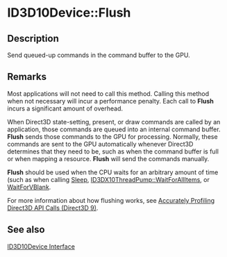 # ID3D10Device::Flush

## Description

Send queued-up commands in the command buffer to the GPU.

## Remarks

Most applications will not need to call this method. Calling this method when not necessary will incur a performance penalty. Each call to **Flush** incurs a significant amount of overhead.

When Direct3D state-setting, present, or draw commands are called by an application, those commands are queued into an internal command buffer. **Flush** sends those commands to the GPU for processing. Normally, these commands are sent to the GPU automatically whenever Direct3D determines that they need to be, such as when the command buffer is full or when mapping a resource. **Flush** will send the commands manually.

**Flush** should be used when the CPU waits for an arbitrary amount of time (such as when calling [Sleep](https://learn.microsoft.com/windows/desktop/api/synchapi/nf-synchapi-sleep), [ID3DX10ThreadPump::WaitForAllItems](https://learn.microsoft.com/windows/desktop/direct3d10/id3dx10threadpump-waitforallitems), or [WaitForVBlank](https://learn.microsoft.com/windows/desktop/api/dxgi/nf-dxgi-idxgioutput-waitforvblank).

For more information about how flushing works, see [Accurately Profiling Direct3D API Calls (Direct3D 9)](https://learn.microsoft.com/windows/desktop/direct3d9/accurately-profiling-direct3d-api-calls).

## See also

[ID3D10Device Interface](https://learn.microsoft.com/windows/desktop/api/d3d10/nn-d3d10-id3d10device)